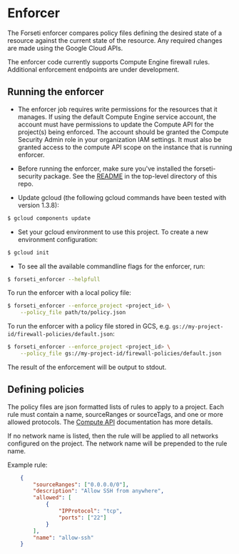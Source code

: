 # Enforcer
The Forseti enforcer compares policy files defining the desired state of a
resource against the current state of the resource. Any required changes are
made using the Google Cloud APIs.

The enforcer code currently supports Compute Engine firewall rules. Additional
enforcement endpoints are under development.

## Running the enforcer

* The enforcer job requires write permissions for the resources that it manages.
  If using the default Compute Engine service account, the account must have
  permissions to update the Compute API for the project(s) being enforced. The
  account should be granted the Compute Security Admin role in your organization
  IAM settings. It must also be granted access to the compute API scope on the
  instance that is running enforcer.

* Before running the enforcer, make sure you've installed the forseti-security
  package. See the [README](/README.md) in the top-level directory of this repo.

* Update gcloud (the following gcloud commands have been tested with version
  1.3.8):

```sh
$ gcloud components update
```

* Set your gcloud environment to use this project. To create a new environment
  configuration:

```sh
$ gcloud init
```

* To see all the available commandline flags for the enforcer, run:

```sh
$ forseti_enforcer --helpfull
```

To run the enforcer with a local policy file:

```sh
$ forseti_enforcer --enforce_project <project_id> \
    --policy_file path/to/policy.json
```

To run the enforcer with a policy file stored in GCS, e.g.
`gs://my-project-id/firewall-policies/default.json`:

```sh
$ forseti_enforcer --enforce_project <project_id> \
    --policy_file gs://my-project-id/firewall-policies/default.json 
```

The result of the enforcement will be output to stdout.

## Defining policies

The policy files are json formatted lists of rules to apply to a project. Each
rule must contain a name, sourceRanges or sourceTags, and one or more allowed
protocols. The [Compute API](https://cloud.google.com/compute/docs/reference/latest/firewalls)
documentation has more details.

If no network name is listed, then the rule will be applied to all networks
configured on the project. The network name will be prepended to the rule name.

Example rule:
```json
    {
        "sourceRanges": ["0.0.0.0/0"],
        "description": "Allow SSH from anywhere",
        "allowed": [
            {
                "IPProtocol": "tcp",
                "ports": ["22"]
            }
        ],
        "name": "allow-ssh"
    }
```

